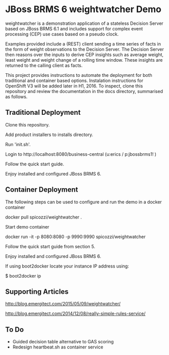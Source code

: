 JBoss BRMS 6 weightwatcher Demo
===============================

weightwatcher is a demonstration application of a stateless Decision Server based on JBoss BRMS 6.1 and includes support for complex event processing (CEP) use cases based on a pseudo clock.  

Examples provided include a (REST) client sending a time series of facts in the form of weight observations to the Decision Server.  The Decision Server then reasons over the inputs to derive CEP insights such as average weight, least weight and weight change of a rolling time window. These insights are returned to the calling client as facts.

This project provides instructions to automate the deployment for both traditional and container based options. Instalation instructions for OpenShift V3 will be added later in H1, 2016.  To inspect, clone this repository and review the documentation in the docs directory, summarised as follows.

Traditional Deployment
-----------------------

Clone this repository.

Add product installers to installs directory.

Run 'init.sh'.

Login to http://localhost:8080/business-central (u:erics / p:jbossbrms1! )

Follow the quick start guide.

Enjoy installed and configured JBoss BRMS 6.

Container Deployment
--------------------

The following steps can be used to configure and run the demo in a docker container

docker pull spicozzi/weightwatcher .

Start demo container

docker run -it -p 8080:8080 -p 9990:9990 spicozzi/weightwatcher

Follow the quick start guide from section 5.

Enjoy installed and configured JBoss BRMS 6.

If using boot2docker locate your instance IP address using:

$ boot2docker ip

Supporting Articles
-------------------
http://blog.emergitect.com/2015/05/09/weightwatcher/

http://blog.emergitect.com/2014/12/08/really-simple-rules-service/

To Do
-----

* Guided decision table alternative to GAS scoring
* Redesign heartbeat.sh as container service
